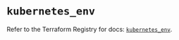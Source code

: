 # `kubernetes_env`

Refer to the Terraform Registry for docs: [`kubernetes_env`](https://registry.terraform.io/providers/hashicorp/kubernetes/2.34.0/docs/resources/env).
